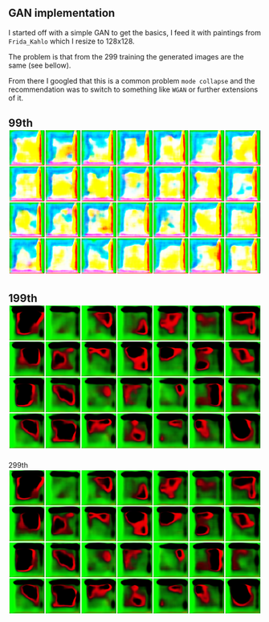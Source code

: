 ## GAN implementation

I started off with a simple GAN to get the basics, I feed it with paintings from `Frida_Kahlo` which I resize to 128x128.

The problem is that from the 299 training the generated images are the same (see bellow).

From there I googled that this is a common problem `mode collapse` and the recommendation was to switch to something like `WGAN` or further extensions of it.

99th
![99th training image](./output/trained-99.png "99th")
--
199th
![199th training image](./output/trained-199.png "199th")
--
299th
![299th training image](./output/trained-299.png "299th")
